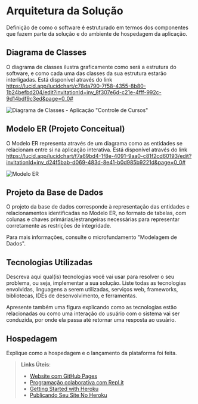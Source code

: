 # Arquitetura da Solução

Definição de como o software é estruturado em termos dos componentes que fazem parte da solução e do ambiente de hospedagem da aplicação.

## Diagrama de Classes

O diagrama de classes ilustra graficamente como será a estrutura do software, e como cada uma das classes da sua estrutura estarão interligadas. Está disponível através do link https://lucid.app/lucidchart/c78da790-7f58-4355-8b80-1b24befbd204/edit?invitationId=inv_8f307e6d-c21e-4fff-992c-9d14bdf9c3ed&page=0_0#

![Diagrama de Classes - Aplicação "Controle de Cursos"](https://github.com/ICEI-PUC-Minas-PMV-ADS/pmv-ads-2022-2-e2-proj-int-t1-controle_de_cursos/blob/desenvolvimento/Diagrama%20de%20classes%20-%20Controle%20de%20Cursos_v2.jpeg)

## Modelo ER (Projeto Conceitual)

O Modelo ER representa através de um diagrama como as entidades se relacionam entre si na aplicação interativa. Está disponível através do link https://lucid.app/lucidchart/f7a69bd4-1f8e-4091-9aa0-c81f2cd60193/edit?invitationId=inv_d24f5bab-d069-483d-8e41-b0d985b9221d&page=0_0#

![Modelo ER](https://github.com/ICEI-PUC-Minas-PMV-ADS/pmv-ads-2022-2-e2-proj-int-t1-controle_de_cursos/blob/desenvolvimento/Diagrama%20ER1.png)

## Projeto da Base de Dados

O projeto da base de dados corresponde à representação das entidades e relacionamentos identificadas no Modelo ER, no formato de tabelas, com colunas e chaves primárias/estrangeiras necessárias para representar corretamente as restrições de integridade.
 
Para mais informações, consulte o microfundamento "Modelagem de Dados".

## Tecnologias Utilizadas

Descreva aqui qual(is) tecnologias você vai usar para resolver o seu problema, ou seja, implementar a sua solução. Liste todas as tecnologias envolvidas, linguagens a serem utilizadas, serviços web, frameworks, bibliotecas, IDEs de desenvolvimento, e ferramentas.

Apresente também uma figura explicando como as tecnologias estão relacionadas ou como uma interação do usuário com o sistema vai ser conduzida, por onde ela passa até retornar uma resposta ao usuário.

## Hospedagem

Explique como a hospedagem e o lançamento da plataforma foi feita.

> **Links Úteis**:
>
> - [Website com GitHub Pages](https://pages.github.com/)
> - [Programação colaborativa com Repl.it](https://repl.it/)
> - [Getting Started with Heroku](https://devcenter.heroku.com/start)
> - [Publicando Seu Site No Heroku](http://pythonclub.com.br/publicando-seu-hello-world-no-heroku.html)
